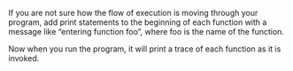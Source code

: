 If you are not sure how the flow of execution is moving through your program, add <span>print</span> statements to the beginning of each function with a message like “entering function <span>foo</span>”, where <span>foo</span> is the name of the function.

Now when you run the program, it will print a trace of each function as it is invoked.

